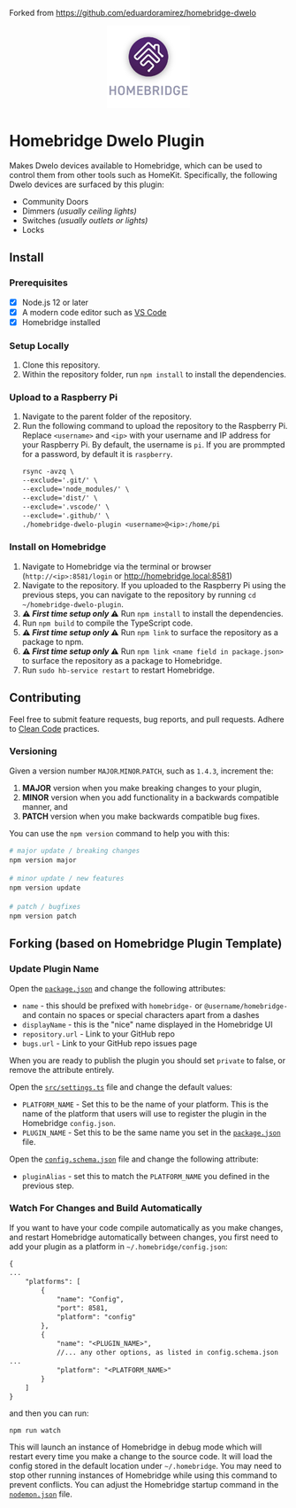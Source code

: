 
Forked from https://github.com/eduardoramirez/homebridge-dwelo

<p align="center">

<img src="https://github.com/homebridge/branding/raw/master/logos/homebridge-wordmark-logo-vertical.png" width="150">

</p>


# Homebridge Dwelo Plugin

Makes Dwelo devices available to Homebridge, which can be used to control them from other tools such as HomeKit. Specifically, the following Dwelo devices are surfaced by this plugin:
- Community Doors
- Dimmers _(usually ceiling lights)_
- Switches _(usually outlets or lights)_
- Locks

## Install

### Prerequisites
- [x] Node.js 12 or later
- [x] A modern code editor such as [VS Code](https://code.visualstudio.com/)
- [x] Homebridge installed

### Setup Locally
1. Clone this repository.
2. Within the repository folder, run `npm install` to install the dependencies.

### Upload to a Raspberry Pi
1. Navigate to the parent folder of the repository.
2. Run the following command to upload the repository to the Raspberry Pi. Replace `<username>` and `<ip>` with your username and IP address for your Raspberry Pi. By default, the username is `pi`. If you are prommpted for a password, by default it is `raspberry`.
    ```shell
    rsync -avzq \
    --exclude='.git/' \
    --exclude='node_modules/' \
    --exclude='dist/' \
    --exclude='.vscode/' \
    --exclude='.github/' \
    ./homebridge-dwelo-plugin <username>@<ip>:/home/pi
    ```

### Install on Homebridge
1. Navigate to Homebridge via the terminal or browser (`http://<ip>:8581/login` or http://homebridge.local:8581)
2. Navigate to the repository. If you uploaded to the Raspberry Pi using the previous steps, you can navigate to the repository by running `cd ~/homebridge-dwelo-plugin`.
3. **⚠️ _First time setup only_ ⚠️** Run `npm install` to install the dependencies.
4. Run `npm build` to compile the TypeScript code.
5. **⚠️ _First time setup only_ ⚠️** Run `npm link` to surface the repository as a package to npm.
6. **⚠️ _First time setup only_ ⚠️** Run `npm link <name field in package.json>` to surface the repository as a package to Homebridge.
7. Run `sudo hb-service restart` to restart Homebridge.

## Contributing

Feel free to submit feature requests, bug reports, and pull requests. Adhere to [Clean Code](https://gist.github.com/wojteklu/73c6914cc446146b8b533c0988cf8d29) practices.

### Versioning

Given a version number `MAJOR`.`MINOR`.`PATCH`, such as `1.4.3`, increment the:

1. **MAJOR** version when you make breaking changes to your plugin,
2. **MINOR** version when you add functionality in a backwards compatible manner, and
3. **PATCH** version when you make backwards compatible bug fixes.

You can use the `npm version` command to help you with this:

```bash
# major update / breaking changes
npm version major

# minor update / new features
npm version update

# patch / bugfixes
npm version patch
```

## Forking (based on Homebridge Plugin Template)
### Update Plugin Name

Open the [`package.json`](./package.json) and change the following attributes:

* `name` - this should be prefixed with `homebridge-` or `@username/homebridge-` and contain no spaces or special characters apart from a dashes
* `displayName` - this is the "nice" name displayed in the Homebridge UI
* `repository.url` - Link to your GitHub repo
* `bugs.url` - Link to your GitHub repo issues page

When you are ready to publish the plugin you should set `private` to false, or remove the attribute entirely.

Open the [`src/settings.ts`](./src/settings.ts) file and change the default values:

* `PLATFORM_NAME` - Set this to be the name of your platform. This is the name of the platform that users will use to register the plugin in the Homebridge `config.json`.
* `PLUGIN_NAME` - Set this to be the same name you set in the [`package.json`](./package.json) file. 

Open the [`config.schema.json`](./config.schema.json) file and change the following attribute:

* `pluginAlias` - set this to match the `PLATFORM_NAME` you defined in the previous step.

### Watch For Changes and Build Automatically

If you want to have your code compile automatically as you make changes, and restart Homebridge automatically between changes, you first need to add your plugin as a platform in `~/.homebridge/config.json`:
```
{
...
    "platforms": [
        {
            "name": "Config",
            "port": 8581,
            "platform": "config"
        },
        {
            "name": "<PLUGIN_NAME>",
            //... any other options, as listed in config.schema.json ...
            "platform": "<PLATFORM_NAME>"
        }
    ]
}
```

and then you can run:

```
npm run watch
```

This will launch an instance of Homebridge in debug mode which will restart every time you make a change to the source code. It will load the config stored in the default location under `~/.homebridge`. You may need to stop other running instances of Homebridge while using this command to prevent conflicts. You can adjust the Homebridge startup command in the [`nodemon.json`](./nodemon.json) file.
